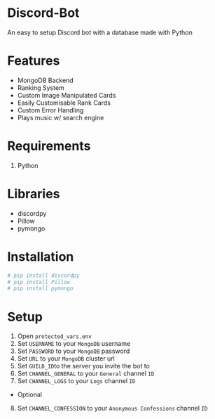 # Discord-Bot
An easy to setup Discord bot with a database made with Python 

# Features 
- MongoDB Backend 
- Ranking System
- Custom Image Manipulated Cards 
- Easily Customisable Rank Cards 
- Custom Error Handling 
- Plays music w/ search engine 


# Requirements 
1. Python

# Libraries 
- discordpy 
- Pillow 
- pymongo

# Installation 
```py
# pip install discordpy 
# pip install Pillow
# pip install pymongo 
```

# Setup
1. Open `protected_vars.env`
2. Set `USERNAME` to your `MongoDB` username 
3. Set `PASSWORD` to your `MongoDB` password
4. Set `URL` to your `MongoDB` cluster url 
5. Set `GUILD_ID`to the server you invite the bot to 
6. Set `CHANNEL_GENERAL` to your `General` channel `ID`
7. Set `CHANNEL_LOGS` to your `Logs` channel `ID` 
- Optional 
8. Set `CHANNEL_CONFESSION` to your `Anonymous Confessions` channel `ID`





